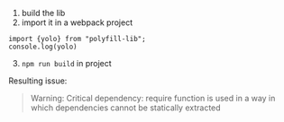 1. build the lib
2. import it in a webpack project

```
import {yolo} from "polyfill-lib";
console.log(yolo)
```

3. `npm run build` in project

Resulting issue:

> Warning: Critical dependency: require function is used in a way in which dependencies cannot be statically extracted
